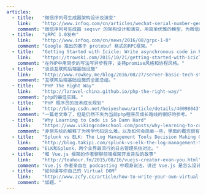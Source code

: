 ```yaml
---
articles:
  - title:   "微信序列号生成器架构设计及演变"
    link:    "http://www.infoq.com/cn/articles/wechat-serial-number-generator-architecture"
    comment: "微信序列号生成器 seqsvr 的架构设计和演变，用简单优雅的模型，为微信的其它模块提供了一种简单可靠的一致性解决方案。"
  - title:   "gRPC 1.0发布"
    link:    "http://www.infoq.com/cn/news/2016/08/grpc-1-0"
    comment: "Google 推出的基于 protobuf 格式的RPC框架。"
  - title:   "Getting Started with Icicle: Write asynchronous code in PHP with synchronous coding techniques using promises and coroutines"
    link:    "https://trowski.com/2015/10/21/getting-started-with-icicle/"
    comment: "在PHP中用同步的写法写异步程序，支持promise风格和协程风格。"
  - title:   "谈谈互联网后端基础设施"
    link:    "http://www.rowkey.me/blog/2016/08/27/server-basic-tech-stack/"
    comment: "互联网后端基础设施的全面总结。"
  - title:   "PHP The Right Way"
    link:    "http://laravel-china.github.io/php-the-right-way/"
    comment: "php的最佳实践。"
  - title:   "PHP 程序员的技术成长规划"
    link:    "http://blog.csdn.net/heiyeshuwu/article/details/40098043"
    comment: "一篇老文章了，但是仍然不失为当前php程序员成长路线的很好的参考。"
  - title:   "Why Learning to Code is So Damn Hard"
    link:    "https://www.vikingcodeschool.com/posts/why-learning-to-code-is-so-damn-hard"
    comment: "非常系统的解释了为啥学代码这么难，以及如何会简单一些，里面的概念很有意思。"
  - title:   "Splunk vs ELK: The Log Management Tools Decision Making Guide"
    link:    "http://blog.takipi.com/splunk-vs-elk-the-log-management-tools-decision-making-guide/"
    comment: "ELK和Splunk，两个业界最流行的日志管理系统对比。"
  - title:   "和 Vue.js 框架的作者聊聊前端框架开发背后的故事"
    link:    "http://teahour.fm/2015/08/16/vuejs-creator-evan-you.html"
    comment: "Vue.js 作者亲自在 podcasting 中现身说法，讲述 Vue.js 是怎么设计的，还有与“竞争对手”们的关系和对比（Ember, Angular, React）。"
  - title:   "如何编写你自己的 Virtual DOM"
    link:    "http://www.zcfy.cc/article/how-to-write-your-own-virtual-dom-1136.html"
    comment: "如题。"
---
```

